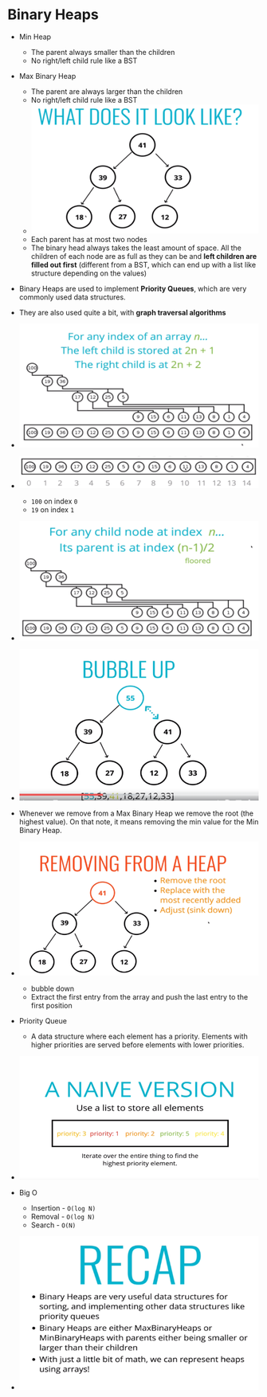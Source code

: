 # Binary Heaps

* Min Heap
    * The parent always smaller than the children
    * No right/left child rule like a BST

* Max Binary Heap
    * The parent are always larger than the children
    * No right/left child rule like a BST
    * ![max_binary_heap](./max_binary_heap.PNG)
    * Each parent has at most two nodes
    * The binary head always takes the least amount of space. All the children of each node are as full as they can be and **left children are filled out first** (different from a BST, which can end up with a list like structure depending on the values)

* Binary Heaps are used to implement **Priority Queues**, which are very commonly used data structures.
* They are also used quite a bit, with **graph traversal algorithms**

* ![max_binary_heap_in_a_list](./max_binary_heap_in_a_list.PNG)
* ![max_binary_heap_index](./max_binary_heap_index.PNG)
    * `100` on index `0`
    * `19` on index `1`

* ![max_binary_heap_in_a_list_reverse](./max_binary_heap_in_a_list_reverse.PNG)

* ![max_binary_heap_bubble_up](./max_binary_heap_bubble_up.PNG)


* Whenever we remove from a Max Binary Heap we remove the root (the highest value). On that note, it means 
removing the min value for the Min Binary Heap.

* ![max_binary_heap_remove](./max_binary_heap_remove.PNG)
    * bubble down
    * Extract the first entry from the array and push the last entry to the first position

* Priority Queue

    * A data structure where each element has a priority. Elements with higher priorities are served before elements with lower priorities.

* ![priority_queue_naive](./priority_queue_naive.PNG)

* Big O

    * Insertion - `O(log N)`
    * Removal - `O(log N)`
    * Search - `O(N)`

* ![recap](./recap.PNG)